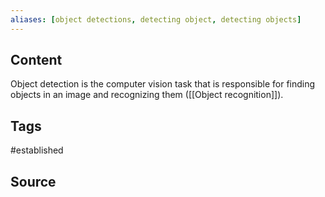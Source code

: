 ```yaml
---
aliases: [object detections, detecting object, detecting objects]
---
```

## Content
Object detection is the computer vision task that is responsible for finding objects in an image and recognizing them ([[Object recognition]]).

## Tags
#established 

## Source
